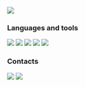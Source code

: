 [![](https://img.shields.io/badge/Portfolio-ffb800?labelColor=ede8e8&style=for-the-badge)](http://my-portfolio.cf/)

### Languages and tools

![](https://img.shields.io/badge/HTML-success?labelColor=ede8e8&logoColor=orange&style=for-the-badge&logo=html5)
![](https://img.shields.io/badge/CSS-success?labelColor=ede8e8&logoColor=blue&style=for-the-badge&logo=css3)
![](https://img.shields.io/badge/JAVASCRIPT-success?labelColor=ede8e8&logoColor=orange&style=for-the-badge&logo=javascript)
![](https://img.shields.io/badge/REACT-success?labelColor=ede8e8&logoColor=blue&style=for-the-badge&logo=react)
![](https://img.shields.io/badge/GIT-success?labelColor=ede8e8&logoColor=orange&style=for-the-badge&logo=git)

### Contacts

[![](https://img.shields.io/badge/LinkedIn-0077B5?style=for-the-badge&logo=linkedin&logoColor=white)](https://www.linkedin.com/in/ihor-vyshniakov-%F0%9F%87%BA%F0%9F%87%A6-8b43a0161/)
[![](https://img.shields.io/badge/Gmail-tomato?style=for-the-badge&logo=gmail&logoColor=white)](mailto:gramazekavip@gmail.com)
